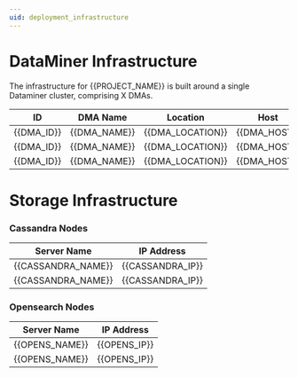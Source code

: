 ```yaml
---
uid: deployment_infrastructure
---
```


# DataMiner Infrastructure

The infrastructure for {{PROJECT_NAME}} is built around a single Dataminer cluster, comprising X DMAs.

| ID         | DMA Name        | Location                | Host            | IP             |
|------------|-----------------|-------------------------|-----------------|----------------|
| {{DMA_ID}} | {{DMA_NAME}}    | {{DMA_LOCATION}}        | {{DMA_HOST}}    | {{DMA_IP}}     |
| {{DMA_ID}} | {{DMA_NAME}}    | {{DMA_LOCATION}}        | {{DMA_HOST}}    | {{DMA_IP}}     |
| {{DMA_ID}} | {{DMA_NAME}}    | {{DMA_LOCATION}}        | {{DMA_HOST}}    | {{DMA_IP}}     | 

# Storage Infrastructure

<!-- REMOVABLE DESCRIPTION
We can either describe the storage cluster's location and reference other documentation, or we can create a table that illustrates the general information of the nodes.
-->
### Cassandra Nodes
| Server Name        | IP Address       |
|--------------------|------------------|
| {{CASSANDRA_NAME}} | {{CASSANDRA_IP}} |
| {{CASSANDRA_NAME}} | {{CASSANDRA_IP}} |

### Opensearch Nodes

| Server Name    | IP Address   |
|----------------|--------------|
| {{OPENS_NAME}} | {{OPENS_IP}} |
| {{OPENS_NAME}} | {{OPENS_IP}} |
